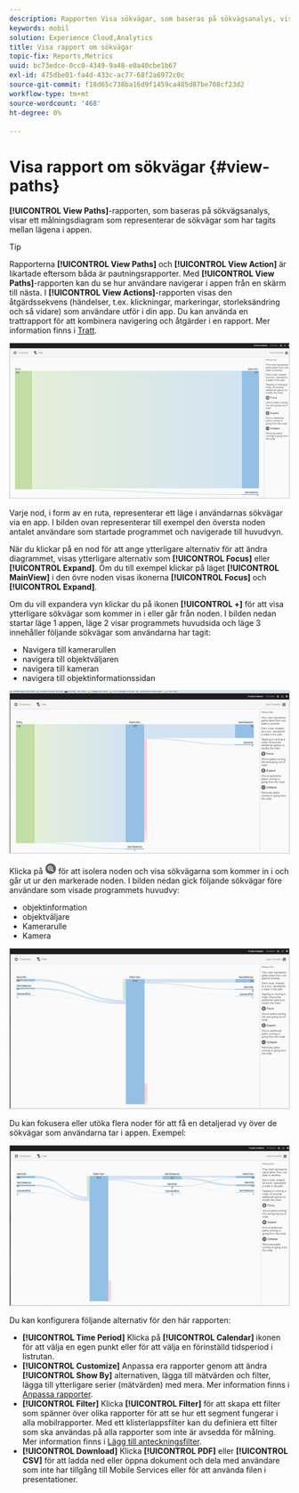 ```yaml
---
description: Rapporten Visa sökvägar, som baseras på sökvägsanalys, visar ett bandiagram som representerar de sökvägar som har tagits mellan lägena i appen.
keywords: mobil
solution: Experience Cloud,Analytics
title: Visa rapport om sökvägar
topic-fix: Reports,Metrics
uuid: bc73edce-0cc0-4349-9a48-e0a40cbe1b67
exl-id: 475dbe01-fa4d-433c-ac77-68f2a6972c0c
source-git-commit: f18d65c738ba16d9f1459ca485d87be708cf23d2
workflow-type: tm+mt
source-wordcount: '468'
ht-degree: 0%

---
```


# Visa rapport om sökvägar {#view-paths}

**[!UICONTROL View Paths]**-rapporten, som baseras på sökvägsanalys, visar ett målningsdiagram som representerar de sökvägar som har tagits mellan lägena i appen.

>[!TIP]
>
>Rapporterna **[!UICONTROL View Paths]** och **[!UICONTROL View Action]** är likartade eftersom båda är pautningsrapporter. Med **[!UICONTROL View Paths]**-rapporten kan du se hur användare navigerar i appen från en skärm till nästa. I **[!UICONTROL View Actions]**-rapporten visas den åtgärdssekvens (händelser, t.ex. klickningar, markeringar, storleksändring och så vidare) som användare utför i din app. Du kan använda en trattrapport för att kombinera navigering och åtgärder i en rapport. Mer information finns i [Tratt](/help/using/usage/reports-funnel.md).

![visa banor](assets/view_paths.png)

Varje nod, i form av en ruta, representerar ett läge i användarnas sökvägar via en app. I bilden ovan representerar till exempel den översta noden antalet användare som startade programmet och navigerade till huvudvyn.

När du klickar på en nod för att ange ytterligare alternativ för att ändra diagrammet, visas ytterligare alternativ som **[!UICONTROL Focus]** eller **[!UICONTROL Expand]**. Om du till exempel klickar på läget **[!UICONTROL MainView]** i den övre noden visas ikonerna **[!UICONTROL Focus]** och **[!UICONTROL Expand]**.

Om du vill expandera vyn klickar du på ikonen **[!UICONTROL +]** för att visa ytterligare sökvägar som kommer in i eller går från noden. I bilden nedan startar läge 1 appen, läge 2 visar programmets huvudsida och läge 3 innehåller följande sökvägar som användarna har tagit:

* Navigera till kamerarullen
* navigera till objektväljaren
* navigera till kameran
* navigera till objektinformationssidan

![](assets/view_paths_expand.png)

Klicka på ![fokusikonen](assets/icon_focus.png) för att isolera noden och visa sökvägarna som kommer in i och går ut ur den markerade noden. I bilden nedan gick följande sökvägar före användare som visade programmets huvudvy:

* objektinformation
* objektväljare
* Kamerarulle
* Kamera

![visa banfokus](assets/view_paths_focus.png)

Du kan fokusera eller utöka flera noder för att få en detaljerad vy över de sökvägar som användarna tar i appen. Exempel:

![visa bana flera](assets/view_paths_mult.png)

Du kan konfigurera följande alternativ för den här rapporten:

* **[!UICONTROL Time Period]**
Klicka på  **[!UICONTROL Calendar]** ikonen för att välja en egen punkt eller för att välja en förinställd tidsperiod i listrutan.
* **[!UICONTROL Customize]**
Anpassa era rapporter genom att ändra  **[!UICONTROL Show By]** alternativen, lägga till mätvärden och filter, lägga till ytterligare serier (mätvärden) med mera. Mer information finns i [Anpassa rapporter](/help/using/usage/reports-customize/reports-customize.md).
* **[!UICONTROL Filter]**
Klicka  **[!UICONTROL Filter]** för att skapa ett filter som spänner över olika rapporter för att se hur ett segment fungerar i alla mobilrapporter. Med ett klisterlappsfilter kan du definiera ett filter som ska användas på alla rapporter som inte är avsedda för målning. Mer information finns i [Lägg till anteckningsfilter](/help/using/usage/reports-customize/t-sticky-filter.md).
* **[!UICONTROL Download]**
Klicka  **[!UICONTROL PDF]** eller  **[!UICONTROL CSV]** för att ladda ned eller öppna dokument och dela med användare som inte har tillgång till Mobile Services eller för att använda filen i presentationer.
